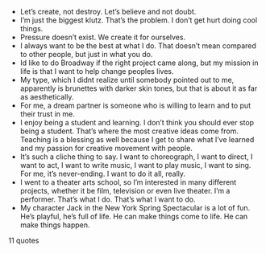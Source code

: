  - Let’s create, not destroy. Let’s believe and not doubt.
 - I’m just the biggest klutz. That’s the problem. I don’t get hurt doing cool things.
 - Pressure doesn’t exist. We create it for ourselves.
 - I always want to be the best at what I do. That doesn’t mean compared to other people, but just in what you do.
 - Id like to do Broadway if the right project came along, but my mission in life is that I want to help change peoples lives.
 - My type, which I didnt realize until somebody pointed out to me, apparently is brunettes with darker skin tones, but that is about it as far as aesthetically.
 - For me, a dream partner is someone who is willing to learn and to put their trust in me.
 - I enjoy being a student and learning. I don’t think you should ever stop being a student. That’s where the most creative ideas come from. Teaching is a blessing as well because I get to share what I’ve learned and my passion for creative movement with people.
 - It’s such a cliche thing to say. I want to choreograph, I want to direct, I want to act, I want to write music, I want to play music, I want to sing. For me, it’s never-ending. I want to do it all, really.
 - I went to a theater arts school, so I’m interested in many different projects, whether it be film, television or even live theater. I’m a performer. That’s what I do. That’s what I want to do.
 - My character Jack in the New York Spring Spectacular is a lot of fun. He’s playful, he’s full of life. He can make things come to life. He can make things happen.

11 quotes